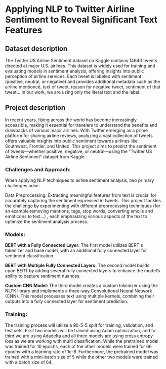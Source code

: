 # Applying NLP to Twitter Airline Sentiment to Reveal Significant Text Features

## Dataset description
The Twitter US Airline Sentiment dataset on Kaggle contains 14640 tweets directed at major U.S. airlines. This dataset is widely used for training and evaluating models in sentiment analysis, offering insights into public perception of airline services. Each tweet is labeled with sentiment (positive, neutral, or negative) and provides additional metadata such as the airline mentioned, text of tweet, reason for negative tweet, sentiment of that tweet... In our work, we are using  only the literal text and the label.

## Project description
In recent years, flying across the world has become increasingly accessible, making it essential for travelers to understand the benefits and drawbacks of various major airlines. With Twitter emerging as a prime platform for sharing airline reviews, analyzing a vast collection of tweets offers valuable insights into public sentiment towards airlines like Southwest, Frontier, and United. This project aims to predict the sentiment of tweets—whether positive, negative, or neutral—using the "Twitter US Airline Sentiment" dataset from Kaggle.

### Challenges and Approach:

When applying NLP techniques to airline sentiment analysis, two primary challenges arise:

Data Preprocessing: Extracting meaningful features from text is crucial for accurately capturing the sentiment expressed in tweets. This project tackles the challenge by experimenting with different preprocessing techniques (for an example removing mentions, tags, stop words, converting emojis and emoticons to text...) , each emphasizing various aspects of the text to optimize the sentiment analysis process.

### Models:

**BERT with a Fully Connected Layer:** The first model utilizes BERT's tokenizer and base model, with an additional fully connected layer for sentiment classification.

**BERT with Multiple Fully Connected Layers:** The second model builds upon BERT by adding several fully connected layers to enhance the model’s ability to capture sentiment nuances.

**Custom CNN Model:** The third model creates a custom tokenizer using the NLTK library and implements a three-way Convolutional Neural Network (CNN). This model processes text using multiple kernels, combining their outputs into a fully connected layer for sentiment prediction.

### Training:
The training process will utilize a 90-5-5 split for training, validation, and test sets. First two
models will be trained using Adam optimization, and for third we are using Adadelta and all three models are using cross entropy loss as we are working with multi
classification. While the pretrained model was trained for 10 epochs, each of the other models were
trained for 66 epochs with a learning rate of 1e-6. Furthermore, the pretrained model was trained
with a mini-batch size of 5 while the other two models were trained with a batch size of 64.
